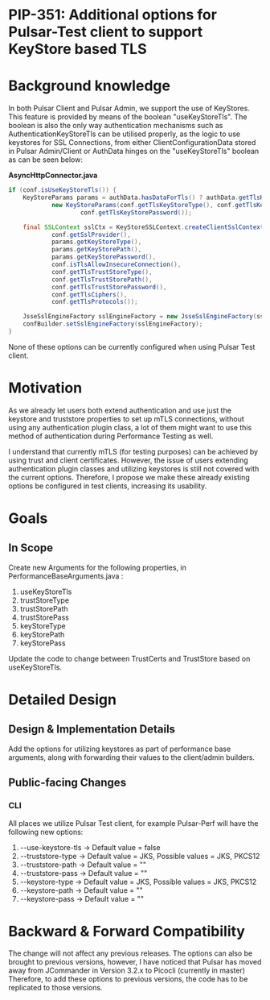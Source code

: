# PIP-351: Additional options for Pulsar-Test client to support KeyStore based TLS

# Background knowledge

<!--
Describes all the knowledge you need to know in order to understand all the other sections in this PIP

* Give a high level explanation on all concepts you will be using throughout this document. For example, if you want to talk about Persistent Subscriptions, explain briefly (1 paragraph) what this is. If you're going to talk about Transaction Buffer, explain briefly what this is. 
  If you're going to change something specific, then go into more detail about it and how it works. 
* Provide links where possible if a person wants to dig deeper into the background information. 

DON'T
* Do not include links *instead* explanation. Do provide links for further explanation.

EXAMPLES
* See [PIP-248](https://github.com/apache/pulsar/issues/19601), Background section to get an understanding on how you add the background knowledge needed.
  (They also included the motivation there, but ignore it as we place that in Motivation section explicitly).
-->

In both Pulsar Client and Pulsar Admin, we support the use of KeyStores. This feature is provided by means of the boolean
"useKeyStoreTls". The boolean is also the only way authentication mechanisms such as AuthenticationKeyStoreTls can be utilised
properly, as the logic to use keystores for SSL Connections, from either ClientConfigurationData stored in Pulsar Admin/Client
or AuthData hinges on the "useKeyStoreTls" boolean as can be seen below:

<b>AsyncHttpConnector.java</b>
```java
if (conf.isUseKeyStoreTls()) {
    KeyStoreParams params = authData.hasDataForTls() ? authData.getTlsKeyStoreParams() :
            new KeyStoreParams(conf.getTlsKeyStoreType(), conf.getTlsKeyStorePath(),
                    conf.getTlsKeyStorePassword());

    final SSLContext sslCtx = KeyStoreSSLContext.createClientSslContext(
            conf.getSslProvider(),
            params.getKeyStoreType(),
            params.getKeyStorePath(),
            params.getKeyStorePassword(),
            conf.isTlsAllowInsecureConnection(),
            conf.getTlsTrustStoreType(),
            conf.getTlsTrustStorePath(),
            conf.getTlsTrustStorePassword(),
            conf.getTlsCiphers(),
            conf.getTlsProtocols());

    JsseSslEngineFactory sslEngineFactory = new JsseSslEngineFactory(sslCtx);
    confBuilder.setSslEngineFactory(sslEngineFactory);
}
```

None of these options can be currently configured when using Pulsar Test client.

# Motivation

<!--
Describe the problem this proposal is trying to solve.

* Explain what is the problem you're trying to solve - current situation.
* This section is the "Why" of your proposal.
-->

As we already let users both extend authentication and use just the keystore and truststore properties to set up mTLS
connections, without using any authentication plugin class, a lot of them might want to use this method of authentication
during Performance Testing as well.

I understand that currently mTLS (for testing purposes) can be achieved by using trust and client certificates.
However, the issue of users extending authentication plugin classes and utilizing keystores is still not covered 
with the current options. Therefore, I propose we make these already existing options be configured in test clients,
increasing its usability.

# Goals

## In Scope

Create new Arguments for the following properties, in PerformanceBaseArguments.java :
1. useKeyStoreTls
2. trustStoreType
3. trustStorePath
4. trustStorePass
5. keyStoreType
6. keyStorePath
7. keyStorePass

Update the code to change between TrustCerts and TrustStore based on useKeyStoreTls.

<!--
What this PIP intend to achieve once It's integrated into Pulsar.
Why does it benefit Pulsar.
-->

[//]: # (## Out of Scope)

<!--
Describe what you have decided to keep out of scope, perhaps left for a different PIP/s.
-->


[//]: # (# High Level Design)

<!--
Describe the design of your solution in *high level*.
Describe the solution end to end, from a birds-eye view.
Don't go into implementation details in this section.

I should be able to finish reading from beginning of the PIP to here (including) and understand the feature and 
how you intend to solve it, end to end.

DON'T
* Avoid code snippets, unless it's essential to explain your intent.
-->

# Detailed Design

## Design & Implementation Details

<!--
This is the section where you dive into the details. It can be:
* Concrete class names and their roles and responsibility, including methods.
* Code snippets of existing code.
* Interface names and its methods.
* ...
-->

Add the options for utilizing keystores as part of performance base arguments, along with forwarding their values
to the client/admin builders.

## Public-facing Changes

<!--
Describe the additions you plan to make for each public facing component. 
Remove the sections you are not changing.
Clearly mark any changes which are BREAKING backward compatability.
-->

### CLI

All places we utilize Pulsar Test client, for example Pulsar-Perf will have the following new options:

1. --use-keystore-tls &rarr; Default value = false
2. --truststore-type &rarr; Default value = JKS, Possible values = JKS, PKCS12
3. --truststore-path &rarr; Default value = ""
4. --truststore-pass &rarr; Default value = ""
5. --keystore-type &rarr; Default value = JKS, Possible values = JKS, PKCS12
6. --keystore-path &rarr; Default value = ""
7. --keystore-pass &rarr; Default value = ""



# Backward & Forward Compatibility

The change will not affect any previous releases. The options can also be brought to previous versions, however, I have
noticed that Pulsar has moved away from JCommander in Version 3.2.x to Picocli (currently in master)
Therefore, to add these options to previous versions, the code has to be replicated to those versions.
